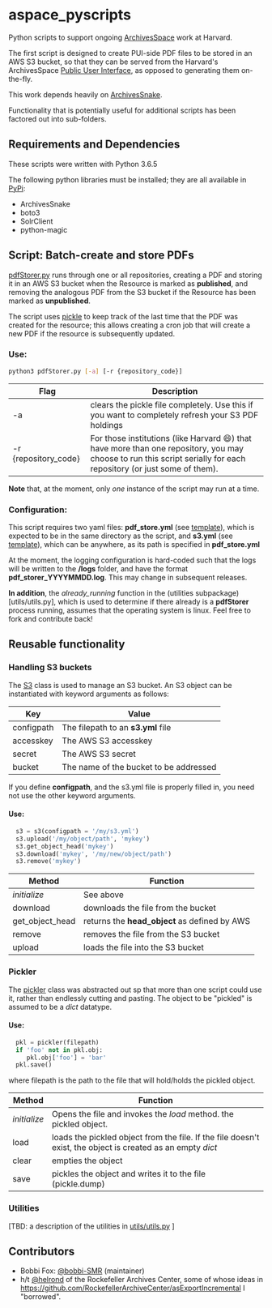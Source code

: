 # aspace_pyscripts
Python scripts to support ongoing [ArchivesSpace](http://www.archivesspace.org) work at Harvard.

The first script is designed to create PUI-side PDF files to be stored in an AWS S3 bucket, so that they can be served from the Harvard's ArchivesSpace [Public User Interface](https://github.com/harvard-library/aspace-hvd-pui), as opposed to generating them on-the-fly.

This work depends heavily on [ArchivesSnake](https://github.com/archivesspace-labs/ArchivesSnake).

Functionality that is potentially useful for additional scripts has been factored out into sub-folders.

## Requirements and Dependencies

These scripts were written with Python 3.6.5

The following python libraries must be installed; they are all available in [PyPi](https://pypi.org):
* ArchivesSnake  
* boto3
* SolrClient
* python-magic

## Script: Batch-create and store PDFs

[pdfStorer.py](./pdfStorer.py) runs through one or all repositories, creating a PDF and storing it in an AWS S3 bucket when the Resource is marked as **published**, and removing the analogous PDF from the S3 bucket if the Resource has been marked as **unpublished**.

The script uses [pickle](https://docs.python.org/3.5/library/pickle.html) to keep track of the last time that the PDF was created for the resource; this allows creating a cron job that will create a new PDF if the resource is subsequently updated.

### Use:

```bash
python3 pdfStorer.py [-a] [-r {repository_code}]
```

| Flag | Description |
| --- | ---|
| -a |   clears the pickle file completely.  Use this if you want to completely refresh your S3 PDF holdings|
| -r {repository_code} |  For those institutions (like Harvard :smile:) that have more than one repository, you may choose to run this script serially for each repository (or just some of them).|
 
 **Note** that, at the moment, only *one* instance of the script may run at a time.
 
 ### Configuration:
 
  This script requires two yaml files: **pdf_store.yml** (see [template](pdf_store.yml.template)), which is expected to be in the same directory as the script, and **s3.yml** (see [template](s3.yml.template)), which can be anywhere, as its path is specified in **pdf_store.yml**
  
  At the moment, the logging configuration is hard-coded such that the logs will be written to the **/logs** folder, and have the format **pdf_storer_YYYYMMDD.log**. This may change in subsequent releases.
  
 **In addition**, the *already_running* function in the (utilities subpackage)[utils/utils.py], which is used to determine if there already is a **pdfStorer** process running, assumes that the operating system is linux.  Feel free to fork and contribute back! 
 

## Reusable functionality

### Handling S3 buckets

The [S3](s3_support/S3.py) class is used to manage an S3 bucket. An S3 object can be instantiated with keyword arguments as follows:

| Key | Value|
| -- | -- |
|configpath | The filepath to an **s3.yml** file |
|accesskey | The AWS S3 accesskey|
|secret| The AWS S3 secret |
| bucket | The name of the bucket to be addressed |

If you define **configpath**, and the s3.yml file is properly filled in, you need not use the other keyword arguments.

#### Use:
```python
  s3 = s3(configpath = '/my/s3.yml')
  s3.upload('/my/object/path', 'mykey')
  s3.get_object_head('mykey')
  s3.download('mykey', '/my/new/object/path')
  s3.remove('mykey')
```

| Method | Function |
| -- | -- |
|*initialize*| See above |
| download | downloads the file from the bucket|
| get_object_head | returns the **head_object** as defined by AWS|
| remove | removes the file from the S3 bucket|
| upload|  loads the file into the S3 bucket|

### Pickler

The [pickler](utils/pickler.py) class was abstracted out sp that more than one script could use it, rather than endlessly cutting and pasting.  The object to be "pickled" is assumed to be a *dict* datatype.

#### Use:
```python
  pkl = pickler(filepath)
  if 'foo' not in pkl.obj:
     pkl.obj['foo'] = 'bar'
  pkl.save()
```
where filepath is the path to the file that will hold/holds the pickled object. 

| Method | Function |
| -- | -- |
| *initialize* | Opens the file and invokes the *load* method. the pickled object.|
| load | loads the pickled object from the file. If the file doesn't exist, the object is created as an empty *dict* |
| clear | empties the object |
| save| pickles the object and writes it to the file (pickle.dump)|


### Utilities

[TBD: a description of the utilities in [utils/utils.py](utils/utils.py) ]


## Contributors

* Bobbi Fox: [@bobbi-SMR](https://github.com/bobbi-SMR) (maintainer)
* h/t [@helrond](https://github.com/helrond) of the Rockefeller Archives Center, some of whose ideas in https://github.com/RockefellerArchiveCenter/asExportIncremental I "borrowed".
